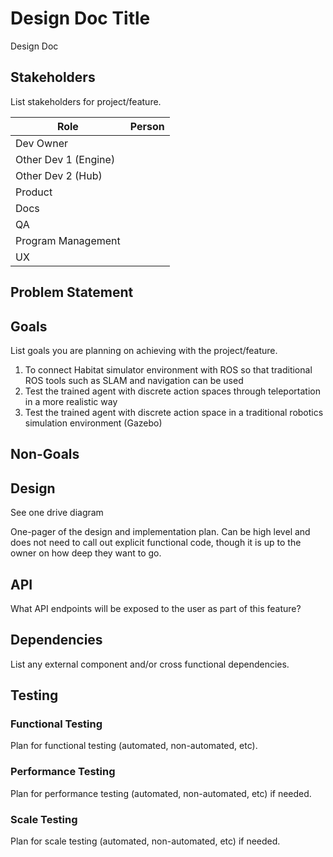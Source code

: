 # Design Doc Title
Design Doc
## Stakeholders

List stakeholders for project/feature.

| Role					| Person			|
|-----------------------|-------------------|
| Dev Owner 			|					|
| Other Dev 1 (Engine)	|					|
| Other Dev 2 (Hub)		|					|
| Product				|					|
| Docs					|					|
| QA					|					|
| Program Management	|					|
| UX					|					|

## Problem Statement



## Goals

List goals you are planning on achieving with the project/feature.

1. To connect Habitat simulator environment with ROS so that traditional ROS tools such as SLAM and navigation can be used
2. Test the trained agent with discrete action spaces through teleportation in a more realistic way 
3. Test the trained agent with discrete action space in a traditional robotics simulation environment (Gazebo)

## Non-Goals


## Design

See one drive diagram

One-pager of the design and implementation plan. Can be high level and does not
need to call out explicit functional code, though it is up to the owner on how
deep they want to go.

## API

What API endpoints will be exposed to the user as part of this feature?

## Dependencies

List any external component and/or cross functional dependencies.

## Testing

### Functional Testing

Plan for functional testing (automated, non-automated, etc).

### Performance Testing

Plan for performance testing (automated, non-automated, etc) if needed.

### Scale Testing

Plan for scale testing (automated, non-automated, etc) if needed.